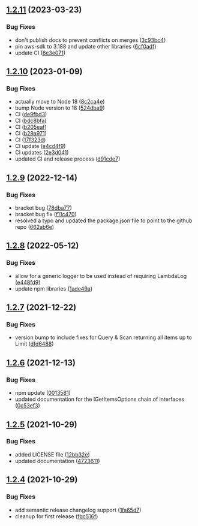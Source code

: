 ## [1.2.11](https://github.com/arcticleaf/dynamodbutil-npm-module/compare/v1.2.10...v1.2.11) (2023-03-23)


### Bug Fixes

* don't publish docs to prevent conflicts on merges ([3c93bc4](https://github.com/arcticleaf/dynamodbutil-npm-module/commit/3c93bc4eeeaa1b059c1949bce3b02b4ad623d64c))
* pin aws-sdk to 3.188 and update other libraries ([6cf0adf](https://github.com/arcticleaf/dynamodbutil-npm-module/commit/6cf0adf9380b057c3c313d17442d7843d770e185))
* update CI ([6e3e071](https://github.com/arcticleaf/dynamodbutil-npm-module/commit/6e3e071a234bafa37d244ac53ba5d176d805bdbe))

## [1.2.10](https://github.com/arcticleaf/dynamodbutil-npm-module/compare/v1.2.9...v1.2.10) (2023-01-09)


### Bug Fixes

* actually move to Node 18 ([8c2ca4e](https://github.com/arcticleaf/dynamodbutil-npm-module/commit/8c2ca4ef0452aa309059ebf1bac3fba79dd3d457))
* bump Node version to 18 ([524dba9](https://github.com/arcticleaf/dynamodbutil-npm-module/commit/524dba9e27913e3a40fdb5fed99131f725684ee1))
* CI ([de9fbd3](https://github.com/arcticleaf/dynamodbutil-npm-module/commit/de9fbd3d2c013f3ae433e6e137bc9414e6e1bb05))
* CI ([bdc8bfa](https://github.com/arcticleaf/dynamodbutil-npm-module/commit/bdc8bfabb4de66e15580319a1f5c1e731eb6b0a5))
* CI ([b205eaf](https://github.com/arcticleaf/dynamodbutil-npm-module/commit/b205eafb0e813fa1699235111f8780592f4c12d9))
* CI ([b29a971](https://github.com/arcticleaf/dynamodbutil-npm-module/commit/b29a9714276219325d6e20118371f0de037902c9))
* CI ([17f323d](https://github.com/arcticleaf/dynamodbutil-npm-module/commit/17f323d78db68777b41235b80dd40a3cf5d6c535))
* CI update ([e4cd4f9](https://github.com/arcticleaf/dynamodbutil-npm-module/commit/e4cd4f90f1d2899be34bcee0835d75c02f8ae1be))
* CI updates ([2e3d041](https://github.com/arcticleaf/dynamodbutil-npm-module/commit/2e3d0414350b5fc7a300d548acb89e40eec2444d))
* updated CI and release process ([d91cde7](https://github.com/arcticleaf/dynamodbutil-npm-module/commit/d91cde79bba07f9e54814387f507094047ab0126))

## [1.2.9](https://github.com/arcticleaf/dynamodbutil-npm-module/compare/v1.2.8...v1.2.9) (2022-12-14)


### Bug Fixes

* bracket bug ([78dba77](https://github.com/arcticleaf/dynamodbutil-npm-module/commit/78dba77a629f44b6a7a989f9f873efe4850159a6))
* bracket bug fix ([f11c470](https://github.com/arcticleaf/dynamodbutil-npm-module/commit/f11c47034925fb3ee77f386edf3ac444e02fed48))
* resolved a typo and updated the package.json file to point to the github repo ([662ab6e](https://github.com/arcticleaf/dynamodbutil-npm-module/commit/662ab6e7684a21342c3ccba3435d91f8cc805ceb))

## [1.2.8](https://git.arcticleaf.io/modules/aws-util-dynamodb/compare/v1.2.7...v1.2.8) (2022-05-12)


### Bug Fixes

* allow for a generic logger to be used instead of requiring LambdaLog ([e448fd9](https://git.arcticleaf.io/modules/aws-util-dynamodb/commit/e448fd9573d688ebaed3e6ba36bb9b5b4e34e23c))
* update npm libraries ([1ade49a](https://git.arcticleaf.io/modules/aws-util-dynamodb/commit/1ade49aec231931a31d51385081d8cf460cb8c54))

## [1.2.7](https://git.arcticleaf.io/modules/aws-util-dynamodb/compare/v1.2.6...v1.2.7) (2021-12-22)


### Bug Fixes

* version bump to include fixes for Query & Scan returning all items up to Limit ([dfd6488](https://git.arcticleaf.io/modules/aws-util-dynamodb/commit/dfd6488c30e15bd9648b731c731aa7949dc61898))

## [1.2.6](https://git.arcticleaf.io/modules/aws-util-dynamodb/compare/v1.2.5...v1.2.6) (2021-12-13)


### Bug Fixes

* npm update ([0013581](https://git.arcticleaf.io/modules/aws-util-dynamodb/commit/001358186fb530d30ba285123aeb713bbc7804ea))
* updated documentation for the IGetItemsOptions chain of interfaces ([0c53ef3](https://git.arcticleaf.io/modules/aws-util-dynamodb/commit/0c53ef36d4b44075d994be9e1b7901b6ae03ac67))

## [1.2.5](https://git.arcticleaf.io/modules/aws-util-dynamodb/compare/v1.2.4...v1.2.5) (2021-10-29)


### Bug Fixes

* added LICENSE file ([12bb32e](https://git.arcticleaf.io/modules/aws-util-dynamodb/commit/12bb32e886f3102ebcb8ac49306eef91eb751936))
* updated documentation ([4723611](https://git.arcticleaf.io/modules/aws-util-dynamodb/commit/472361147a1a800e974915071a0e5e6055119196))

## [1.2.4](https://git.arcticleaf.io/modules/aws-util-dynamodb/compare/v1.2.3...v1.2.4) (2021-10-29)


### Bug Fixes

* add semantic release changelog support ([1fa65d7](https://git.arcticleaf.io/modules/aws-util-dynamodb/commit/1fa65d7114f515d403a16e988fc34992fbd94862))
* cleanup for first release ([fbc516f](https://git.arcticleaf.io/modules/aws-util-dynamodb/commit/fbc516f75718e70bb7ddb490980f17f392de8728))
